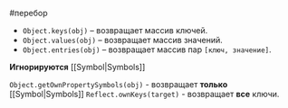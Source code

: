 #перебор 

- `Object.keys(obj)` – возвращает массив ключей.
- `Object.values(obj)` – возвращает массив значений.
- `Object.entries(obj)` – возвращает массив пар `[ключ, значение]`.

**Игнорируются** [[Symbol|Symbols]]

`Object.getOwnPropertySymbols(obj)` - возвращает **только** [[Symbol|Symbols]]
`Reflect.ownKeys(target)` - возвращает **все** ключи.
